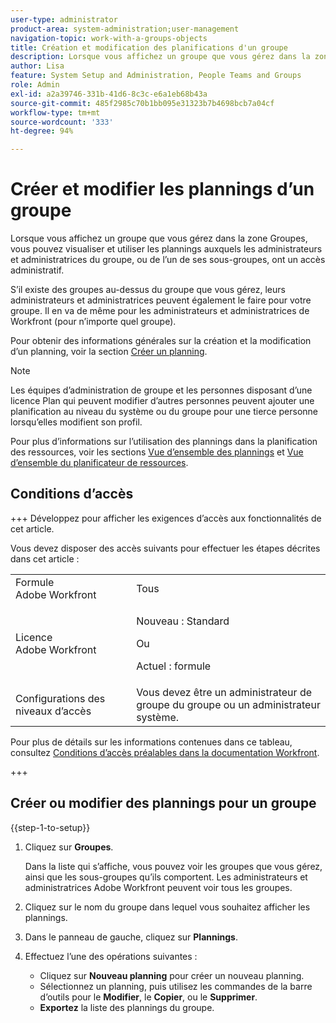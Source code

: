 ```yaml
---
user-type: administrator
product-area: system-administration;user-management
navigation-topic: work-with-a-groups-objects
title: Création et modification des planifications d'un groupe
description: Lorsque vous affichez un groupe que vous gérez dans la zone Groupes, vous pouvez visualiser et utiliser les plannings auxquels les administrateurs et administratrices du groupe, ou de l’un de ses sous-groupes, ont un accès administratif.
author: Lisa
feature: System Setup and Administration, People Teams and Groups
role: Admin
exl-id: a2a39746-331b-41d6-8c3c-e6a1eb68b43a
source-git-commit: 485f2985c70b1bb095e31323b7b4698bcb7a04cf
workflow-type: tm+mt
source-wordcount: '333'
ht-degree: 94%

---
```


# Créer et modifier les plannings d’un groupe

Lorsque vous affichez un groupe que vous gérez dans la zone Groupes, vous pouvez visualiser et utiliser les plannings auxquels les administrateurs et administratrices du groupe, ou de l’un de ses sous-groupes, ont un accès administratif.

S’il existe des groupes au-dessus du groupe que vous gérez, leurs administrateurs et administratrices peuvent également le faire pour votre groupe. Il en va de même pour les administrateurs et administratrices de Workfront (pour n’importe quel groupe).

Pour obtenir des informations générales sur la création et la modification d’un planning, voir la section [Créer un planning](../../../administration-and-setup/set-up-workfront/configure-timesheets-schedules/create-schedules.md).

>[!NOTE]
>
>Les équipes d’administration de groupe et les personnes disposant d’une licence Plan qui peuvent modifier d’autres personnes peuvent ajouter une planification au niveau du système ou du groupe pour une tierce personne lorsqu’elles modifient son profil.

Pour plus d’informations sur l’utilisation des plannings dans la planification des ressources, voir les sections [Vue d’ensemble des plannings](/help/quicksilver/administration-and-setup/set-up-workfront/configure-timesheets-schedules/schedules-overview.md) et [Vue d’ensemble du planificateur de ressources](/help/quicksilver/resource-mgmt/resource-planning/get-started-resource-planner.md).

## Conditions d’accès

+++ Développez pour afficher les exigences d’accès aux fonctionnalités de cet article.

Vous devez disposer des accès suivants pour effectuer les étapes décrites dans cet article :

<table style="table-layout:auto"> 
 <col> 
 <col> 
 <tbody> 
  <tr> 
   <td role="rowheader">Formule Adobe Workfront</td> 
   <td>Tous</td> 
  </tr> 
  <tr> 
   <td role="rowheader">Licence Adobe Workfront</td>
   <td><p>Nouveau : Standard</p>
       <p>Ou</p>
       <p>Actuel : formule</p></td>
  <tr> 
   <td role="rowheader">Configurations des niveaux d’accès</td> 
   <td>Vous devez être un administrateur de groupe du groupe ou un administrateur système.</td>
  </tr>
  </tr> 
 </tbody> 
</table>

Pour plus de détails sur les informations contenues dans ce tableau, consultez [Conditions d’accès préalables dans la documentation Workfront](/help/quicksilver/administration-and-setup/add-users/access-levels-and-object-permissions/access-level-requirements-in-documentation.md).

+++

## Créer ou modifier des plannings pour un groupe

{{step-1-to-setup}}

1. Cliquez sur **Groupes**.

   Dans la liste qui s’affiche, vous pouvez voir les groupes que vous gérez, ainsi que les sous-groupes qu’ils comportent. Les administrateurs et administratrices Adobe Workfront peuvent voir tous les groupes.

1. Cliquez sur le nom du groupe dans lequel vous souhaitez afficher les plannings.
1. Dans le panneau de gauche, cliquez sur **Plannings**.
1. Effectuez l’une des opérations suivantes :

   * Cliquez sur **Nouveau planning** pour créer un nouveau planning.
   * Sélectionnez un planning, puis utilisez les commandes de la barre d’outils pour le **Modifier**, le **Copier**, ou le **Supprimer**.
   * **Exportez** la liste des plannings du groupe.
